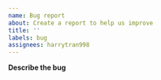 ```yaml
---
name: Bug report
about: Create a report to help us improve
title: ''
labels: bug
assignees: harrytran998
---
```


**Describe the bug**

